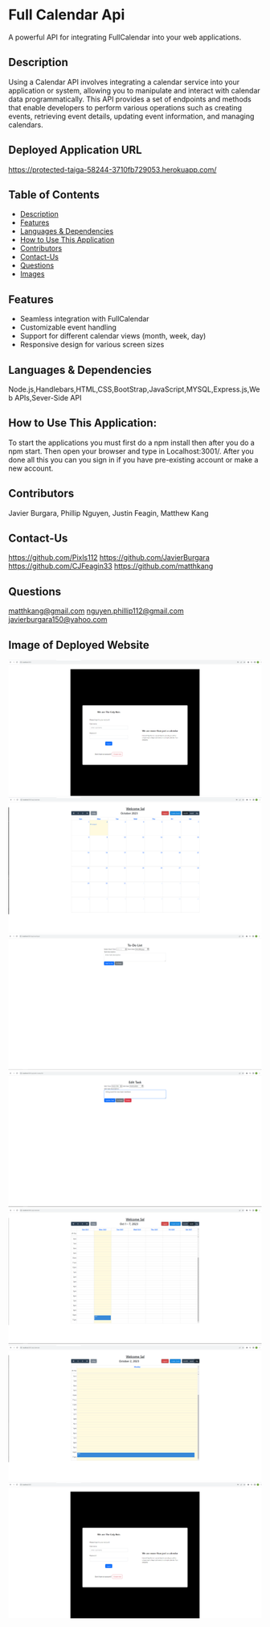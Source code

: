 # Full Calendar Api
A powerful API for integrating FullCalendar into your web applications.
## Description
Using a Calendar API involves integrating a calendar service into your application or system, allowing you to manipulate and interact with calendar data programmatically. This API provides a set of endpoints and methods that enable developers to perform various operations such as creating events, retrieving event details, updating event information, and managing calendars.
## Deployed Application URL 
https://protected-taiga-58244-3710fb729053.herokuapp.com/
## Table of Contents
* [Description](#description)
* [Features](#features)
* [Languages & Dependencies](#languagesanddependencies)
* [How to Use This Application](#HowtoUseThisApplication)
* [Contributors](#contributors)
* [Contact-Us](#contact-us)
* [Questions](#questions)
* [Images](#images)
## Features
- Seamless integration with FullCalendar
- Customizable event handling
- Support for different calendar views (month, week, day)
- Responsive design for various screen sizes
## Languages & Dependencies
Node.js,Handlebars,HTML,CSS,BootStrap,JavaScript,MYSQL,Express.js,Web APIs,Sever-Side API
## How to Use This Application:
To start the applications you must first do a npm install then after you do a npm start. Then open your browser and type in Localhost:3001/.
After you done all this you can you sign in if you have pre-existing account or make a new account.
## Contributors
Javier Burgara, Phillip Nguyen, Justin Feagin, Matthew Kang
## Contact-Us
https://github.com/Pixls112
https://github.com/JavierBurgara
https://github.com/CJFeagin33
https://github.com/matthkang
## Questions
matthkang@gmail.com
nguyen.phillip112@gmail.com
javierburgara150@yahoo.com
## Image of Deployed Website
![Alt text](image.png) ![Alt text](image-1.png) ![Alt text](image-2.png)![Alt text](image-3.png)![Alt text](image-4.png)![Alt text](image-5.png)![Alt text](image.png)
